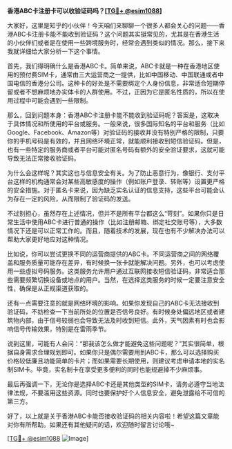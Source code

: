 **香港ABC卡注册卡可以收验证码吗？[[TG💪+ @esim1088](https://t.me/s/esim1088)]**

大家好，这里是知乎的小伙伴！今天咱们来聊聊一个很多人都会关心的问题——香港ABC卡注册卡能不能收到验证码？这个问题其实挺常见的，尤其是在香港生活的小伙伴们或者是在使用一些跨境服务时，经常会遇到类似的情况。那么，接下来我就详细给大家分析一下这个事情。

首先，我们得明确什么是香港ABC卡。简单来说，ABC卡就是一种在香港地区使用的预付费SIM卡，通常由三大运营商之一提供，比如中国移动、中国联通或者中国电信的香港分公司。这种卡的好处是不需要绑定个人身份信息，非常适合短期停留或者不想麻烦地办实体卡的人群使用。不过，正因为它是匿名性质的，所以在使用过程中可能会遇到一些限制。

那么，回到问题本身：香港ABC卡注册卡能不能收到验证码呢？答案是，这取决于具体情况和所使用的平台或服务。一般来说，很多国际知名的平台和服务（比如Google、Facebook、Amazon等）对验证码的接收并没有特别严格的限制，只要你的手机号码是有效的，并且网络环境正常，就能顺利接收到短信验证码。但是，也有一些特定的服务商或者平台可能对匿名号码有额外的安全验证要求，这就可能导致无法正常接收验证码。

为什么会这样呢？其实这也与信息安全有关。为了防止恶意行为，像银行、支付平台这样的机构通常会对某些高敏感度的操作（例如账户登录、转账等）设置更严格的安全措施。对于匿名卡来说，因为缺乏实名认证的信息支持，这些平台可能会认为存在一定的风险，从而限制了验证码的发送。

不过别担心，虽然存在上述情况，但并不是所有平台都这么“苛刻”。如果你只是日常生活中使用ABC卡进行普通的操作（比如注册邮箱、绑定社交账号等），大多数情况下还是可以正常工作的。而且，随着技术的发展，现在也有不少解决办法可以帮助大家更好地应对这种情况。

比如说，你可以尝试更换不同的运营商提供的ABC卡。不同运营商之间的网络覆盖和服务质量可能存在差异，有时候换一张卡就能解决问题。另外，也可以考虑使用一些虚拟号码服务。这类服务允许用户通过互联网接收短信验证码，非常适合那些需要频繁切换设备或地点的用户。当然，在选择这类服务的时候一定要注意安全性，确保是从正规渠道获取的。

还有一点需要注意的就是网络环境的影响。如果你发现自己的ABC卡无法接收到验证码，不妨检查一下当前所处的位置是否信号良好。有时候身处偏远地区或者建筑物内部，由于信号较弱也会导致无法及时收到短信。此外，天气因素有时也会影响信号传输效果，特别是在雷雨季节。

说到这里，可能有人会问：“那我该怎么做才能避免这些问题呢？”其实很简单，根据自身需求合理规划即可。如果你只是偶尔需要用到ABC卡，那么可以选择购买价格较低廉且功能简单的卡片；而如果需要长期使用，则建议考虑申请本地的实名制SIM卡。毕竟，实名制卡在享受更多便利的同时也能规避掉不少麻烦事。

最后再强调一下，无论你是选择ABC卡还是其他类型的SIM卡，请务必遵守当地法律法规，不要滥用这些资源。同时也要保护好个人信息安全，避免泄露给不可信的第三方。

好了，以上就是关于香港ABC卡能否接收验证码的相关内容啦！希望这篇文章能对你有所帮助。如果还有其他疑问的话，欢迎随时留言讨论哦~ 

[[TG💪+ @esim1088](https://t.me/s/esim1088) ![Image](https://i.postimg.cc/4NQfJmqS/Snipaste-2025-05-13-00-14-12.png)]